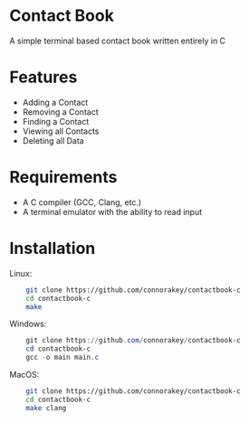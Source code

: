 # Contact Book
A simple terminal based contact book written entirely in C

# Features
- Adding a Contact
- Removing a Contact
- Finding a Contact
- Viewing all Contacts
- Deleting all Data

# Requirements
- A C compiler (GCC, Clang, etc.)
- A terminal emulator with the ability to read input

# Installation
Linux:
```bash
    git clone https://github.com/connorakey/contactbook-c
    cd contactbook-c
    make
```

Windows:
```powershell
    git clone https://github.com/connorakey/contactbook-c
    cd contactbook-c
    gcc -o main main.c
```

MacOS:
```zsh
    git clone https://github.com/connorakey/contactbook-c
    cd contactbook-c
    make clang
```
